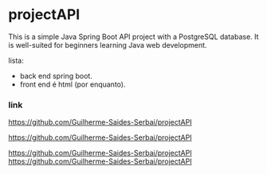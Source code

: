 # projectAPI

This is a simple Java Spring Boot API project with a PostgreSQL database. It is well-suited for beginners learning Java web development.

lista:

-   back end spring boot.
-   front end é html (por enquanto).


### link

https://github.com/Guilherme-Saides-Serbai/projectAPI

https://github.com/Guilherme-Saides-Serbai/projectAPI

https://github.com/Guilherme-Saides-Serbai/projectAPI
https://github.com/Guilherme-Saides-Serbai/projectAPI